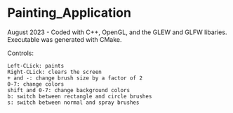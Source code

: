 # Painting_Application
August 2023 - Coded with C++, OpenGL, and the GLEW and GLFW libaries. Executable was generated with CMake.  

Controls:  
  
	Left-CLick: paints  
	Right-CLick: clears the screen  
	+ and -: change brush size by a factor of 2  
	0-7: change colors  
	shift and 0-7: change background colors  
	b: switch between rectangle and circle brushes  
	s: switch between normal and spray brushes
